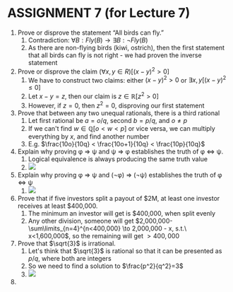 # ASSIGNMENT 7 (for Lecture 7)
1. Prove or disprove the statement “All birds can fly.”
	1. Contradiction: $\forall B: Fly(B) \to \exists B: \neg Fly(B)$
	2. As there are non-flying birds (kiwi, ostrich), then the first statement that all birds can fly is not right - we had proven the inverse statement
2. Prove or disprove the claim $(∀x, y ∈ R)[(x − y)^2 > 0]$
	1. We have to construct two claims: either $(x-y)^2>0$ or $\exists x,y[(x-y)^{2} \leq 0]$
	2. Let $x-y=z$, then our claim is $z \in \mathbb{R}[z^2>0]$
	3. However, if $z=0$, then $z^{2}=0$, disproving our first statement
3. Prove that between any two unequal rationals, there is a third rational
	1. Let first rational be $a=o/q$, second $b=p/q$, and $o \neq p$
	2. If we can't find $w \in \mathbb{Q}[o < w < p]$ or vice versa, we can multiply everything by $x$, and find another number
	3. E.g. $\frac{10o}{10q} < \frac{10o+1}{10q} < \frac{10p}{10q}$
4. Explain why proving φ ⇒ ψ and ψ ⇒ φ establishes the truth of φ ⇔ ψ.
	1. Logical equivalence is always producing the same truth value
	2. ![](https://i.imgur.com/KvttOdp.jpg)
5. Explain why proving φ ⇒ ψ and (¬φ) ⇒ (¬ψ) establishes the truth of φ ⇔ ψ
	1. ![](https://i.imgur.com/OLnWG5t.jpg)
6. Prove that if five investors split a payout of $2M, at least one investor receives at least $400,000.
	1. The minimum an investor will get is $400,000, when split evenly
	2. Any other division, someone will get $2,000,000-\sum\limits_{n=4}^{n<400,000} \to 2,000,000 - x, s.t.\ x<1,600,000$, so the remaining will get $>400,000$
7. Prove that $\sqrt{3}$ is irrational.
	1. Let's think that $\sqrt{3}$ is rational so that it can be presented as $p/q$, where both are integers
	2. So we need to find a solution to $\frac{p^2}{q^2}=3$
	3. ![](https://i.imgur.com/aBHVoKJ.png)
8. 